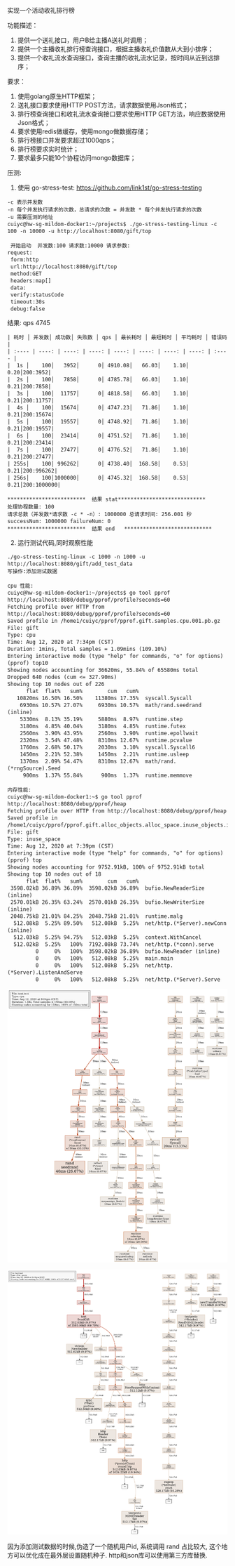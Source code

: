 实现一个活动收礼排行榜

功能描述：
1. 提供一个送礼接口，用户B给主播A送礼时调用；
2. 提供一个主播收礼排行榜查询接口，根据主播收礼价值数从大到小排序；
3. 提供一个收礼流水查询接口，查询主播的收礼流水记录，按时间从近到远排序；
 

要求：
1. 使用golang原生HTTP框架；
2. 送礼接口要求使用HTTP POST方法，请求数据使用Json格式；
3. 排行榜查询接口和收礼流水查询接口要求使用HTTP GET方法，响应数据使用Json格式；
4. 要求使用redis做缓存，使用mongo做数据存储；
5. 排行榜接口并发要求超过1000qps；
6. 排行榜要求实时统计；
7. 要求最多只能10个协程访问mongo数据库；


压测:
1. 使用 go-stress-test:
https://github.com/link1st/go-stress-testing

```
-c 表示并发数
-n 每个并发执行请求的次数，总请求的次数 = 并发数 * 每个并发执行请求的次数
-u 需要压测的地址
cuiyc@hw-sg-mildom-docker1:~/projects$ ./go-stress-testing-linux -c 100 -n 10000 -u http://localhost:8080/gift/top

 开始启动  并发数:100 请求数:10000 请求参数:
request:
 form:http
 url:http://localhost:8080/gift/top
 method:GET
 headers:map[]
 data:
 verify:statusCode
 timeout:30s
 debug:false
 ```

结果: qps 4745    
```
| 耗时 │ 并发数│ 成功数│ 失败数 │ qps │ 最长耗时 │ 最短耗时 │ 平均耗时 │ 错误码 |
| :---- | ----: | ----: | ----: | ----: | ----: | ----: | ----: | :---- |
|  1s │    100│   3952│      0│ 4910.08│   66.03│    1.10│    0.20│200:3952|
|  2s │    100│   7858│      0│ 4785.78│   66.03│    1.10│    0.21│200:7858|
|  3s │    100│  11757│      0│ 4818.58│   66.03│    1.10│    0.21│200:11757|
|  4s │    100│  15674│      0│ 4747.23│   71.86│    1.10│    0.21│200:15674|
|  5s │    100│  19557│      0│ 4748.92│   71.86│    1.10│    0.21│200:19557|
|  6s │    100│  23414│      0│ 4751.52│   71.86│    1.10│    0.21│200:23414|  
|  7s │    100│  27477│      0│ 4776.52│   71.86│    1.10│    0.21│200:27477|
| 255s│    100│ 996262│      0│ 4738.40│  168.58│    0.53│    0.21│200:996262|
| 256s│    100│1000000│      0│ 4745.32│  168.58│    0.53│    0.21│200:1000000|

*************************  结果 stat****************************  
处理协程数量: 100  
请求总数（并发数*请求数 -c * -n）: 1000000 总请求时间: 256.001 秒 successNum: 1000000 failureNum: 0  
*************************  结果 end   ****************************  
```

2. 运行测试代码,同时观察性能
```
./go-stress-testing-linux -c 1000 -n 1000 -u http://localhost:8080/gift/add_test_data
写操作:添加测试数据

cpu 性能:
cuiyc@hw-sg-mildom-docker1:~/projects$ go tool pprof http://localhost:8080/debug/pprof/profile?seconds=60
Fetching profile over HTTP from http://localhost:8080/debug/pprof/profile?seconds=60
Saved profile in /home1/cuiyc/pprof/pprof.gift.samples.cpu.001.pb.gz
File: gift
Type: cpu
Time: Aug 12, 2020 at 7:34pm (CST)
Duration: 1mins, Total samples = 1.09mins (109.10%)
Entering interactive mode (type "help" for commands, "o" for options)
(pprof) top10
Showing nodes accounting for 36620ms, 55.84% of 65580ms total
Dropped 640 nodes (cum <= 327.90ms)
Showing top 10 nodes out of 226
      flat  flat%   sum%        cum   cum%
   10820ms 16.50% 16.50%    11380ms 17.35%  syscall.Syscall
    6930ms 10.57% 27.07%     6930ms 10.57%  math/rand.seedrand (inline)
    5330ms  8.13% 35.19%     5880ms  8.97%  runtime.step
    3180ms  4.85% 40.04%     3180ms  4.85%  runtime.futex
    2560ms  3.90% 43.95%     2560ms  3.90%  runtime.epollwait
    2320ms  3.54% 47.48%     8310ms 12.67%  runtime.pcvalue
    1760ms  2.68% 50.17%     2030ms  3.10%  syscall.Syscall6
    1450ms  2.21% 52.38%     1450ms  2.21%  runtime.usleep
    1370ms  2.09% 54.47%     8310ms 12.67%  math/rand.(*rngSource).Seed
     900ms  1.37% 55.84%      900ms  1.37%  runtime.memmove
     
内存性能:
cuiyc@hw-sg-mildom-docker1:~$ go tool pprof http://localhost:8080/debug/pprof/heap
Fetching profile over HTTP from http://localhost:8080/debug/pprof/heap
Saved profile in /home1/cuiyc/pprof/pprof.gift.alloc_objects.alloc_space.inuse_objects.inuse_space.001.pb.gz
File: gift
Type: inuse_space
Time: Aug 12, 2020 at 7:39pm (CST)
Entering interactive mode (type "help" for commands, "o" for options)
(pprof) top
Showing nodes accounting for 9752.91kB, 100% of 9752.91kB total
Showing top 10 nodes out of 18
      flat  flat%   sum%        cum   cum%
 3598.02kB 36.89% 36.89%  3598.02kB 36.89%  bufio.NewReaderSize (inline)
 2570.01kB 26.35% 63.24%  2570.01kB 26.35%  bufio.NewWriterSize (inline)
 2048.75kB 21.01% 84.25%  2048.75kB 21.01%  runtime.malg
  512.08kB  5.25% 89.50%   512.08kB  5.25%  net/http.(*Server).newConn (inline)
  512.03kB  5.25% 94.75%   512.03kB  5.25%  context.WithCancel
  512.02kB  5.25%   100%  7192.08kB 73.74%  net/http.(*conn).serve
         0     0%   100%  3598.02kB 36.89%  bufio.NewReader (inline)
         0     0%   100%   512.08kB  5.25%  main.main
         0     0%   100%   512.08kB  5.25%  net/http.(*Server).ListenAndServe
         0     0%   100%   512.08kB  5.25%  net/http.(*Server).Serve
```
![写数据时的 cpu 占比图](https://github.com/langcui/gift/blob/master/image/profile_add_test_data_cpu.png)

![写数据时的 mem 占比图](https://github.com/langcui/gift/blob/master/image/profile_add_test_data_mem.png)


因为添加测试数据的时候,伪造了一个随机用户id, 系统调用 rand 占比较大, 这个地方可以优化成在最外层设置随机种子.
http和json库可以使用第三方库替换.
